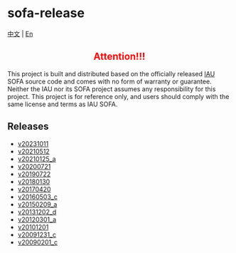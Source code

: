 # sofa-release
[中文](./README-zh.md) | [En](./README.md)
<div>
    <h2 align="center" style="color: red;">Attention!!!</h2>
    <p>This project is built and distributed based on the officially released <span><a href="http://www.iausofa.org/">IAU</a></span> SOFA source code and comes with no form of warranty or guarantee. Neither the IAU nor its SOFA project assumes any responsibility for this project. This project is for reference only, and users should comply with the same license and terms as IAU SOFA.</p>
</div>

## Releases
- [v20231011](https://github.com/astro-cn/sofa-release/releases/tag/v20231011)
- [v20210512](https://github.com/astro-cn/sofa-release/releases/tag/v20210512)
- [v20210125_a](https://github.com/astro-cn/sofa-release/releases/tag/v20210125_a)
- [v20200721](https://github.com/astro-cn/sofa-release/releases/tag/v20200721)
- [v20190722](https://github.com/astro-cn/sofa-release/releases/tag/v20190722)
- [v20180130](https://github.com/astro-cn/sofa-release/releases/tag/v20180130)
- [v20170420](https://github.com/astro-cn/sofa-release/releases/tag/v20170420)
- [v20160503_c](https://github.com/astro-cn/sofa-release/releases/tag/v20160503_c)
- [v20150209_a](https://github.com/astro-cn/sofa-release/releases/tag/v20150209_a)
- [v20131202_d](https://github.com/astro-cn/sofa-release/releases/tag/v20131202_d)
- [v20120301_a](https://github.com/astro-cn/sofa-release/releases/tag/v20120301_a)
- [v20101201](https://github.com/astro-cn/sofa-release/releases/tag/v20101201)
- [v20091231_c](https://github.com/astro-cn/sofa-release/releases/tag/v20091231_c)
- [v20090201_c](https://github.com/astro-cn/sofa-release/releases/tag/v20090201_c)